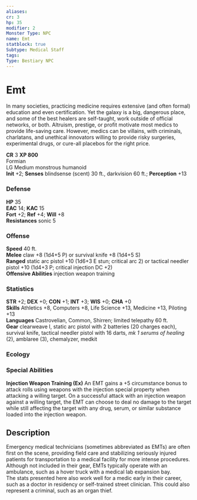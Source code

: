 ```yaml
---
aliases: 
cr: 3
hp: 35
modifier: 2
Monster Type: NPC
name: Emt
statblock: true
Subtype: Medical Staff
tags: 
Type: Bestiary NPC
---
```


# Emt

In many societies, practicing medicine requires extensive (and often formal) education and even certification. Yet the galaxy is a big, dangerous place, and some of the best healers are self-taught, work outside of official networks, or both. Altruism, prestige, or profit motivate most medics to provide life-saving care. However, medics can be villains, with criminals, charlatans, and unethical innovators willing to provide risky surgeries, experimental drugs, or cure-all placebos for the right price.

**CR** 3
**XP 800**  
Formian  
LG Medium monstrous humanoid  
**Init** +2; **Senses** blindsense (scent) 30 ft., darkvision 60 ft.; **Perception** +13  

### Defense

**HP** 35  
**EAC** 14; **KAC** 15  
**Fort** +2; **Ref** +4; **Will** +8  
**Resistances** sonic 5  

### Offense

**Speed** 40 ft.  
**Melee** claw +8 (1d4+5 P) or survival knife +8 (1d4+5 S)  
**Ranged** static arc pistol +10 (1d6+3 E stun; critical arc 2) or tactical needler pistol +10 (1d4+3 P; critical injection DC +2)  
**Offensive Abilities** injection weapon training

### Statistics

**STR** +2; **DEX** +0; **CON** +1; **INT** +3; **WIS** +0; **CHA** +0  
**Skills** Athletics +8, Computers +8, Life Science +13, Medicine +13, Piloting +13  
**Languages** Castrovelian, Common, Shirren; limited telepathy 60 ft.  
**Gear** clearweave I, static arc pistol with 2 batteries (20 charges each), survival knife, tactical needler pistol with 16 darts, _mk 1 serums of healing_ (2), amblaree (3), chemalyzer, medkit

### Ecology

### Special Abilities

**Injection Weapon Training (Ex)** An EMT gains a +5 circumstance bonus to attack rolls using weapons with the injection special property when attacking a willing target. On a successful attack with an injection weapon against a willing target, the EMT can choose to deal no damage to the target while still affecting the target with any drug, serum, or similar substance loaded into the injection weapon.

## Description

Emergency medical technicians (sometimes abbreviated as EMTs) are often first on the scene, providing field care and stabilizing seriously injured patients for transportation to a medical facility for more intense procedures. Although not included in their gear, EMTs typically operate with an ambulance, such as a hover truck with a medical lab expansion bay.  
The stats presented here also work well for a medic early in their career, such as a doctor in residency or self-trained street clinician. This could also represent a criminal, such as an organ thief.